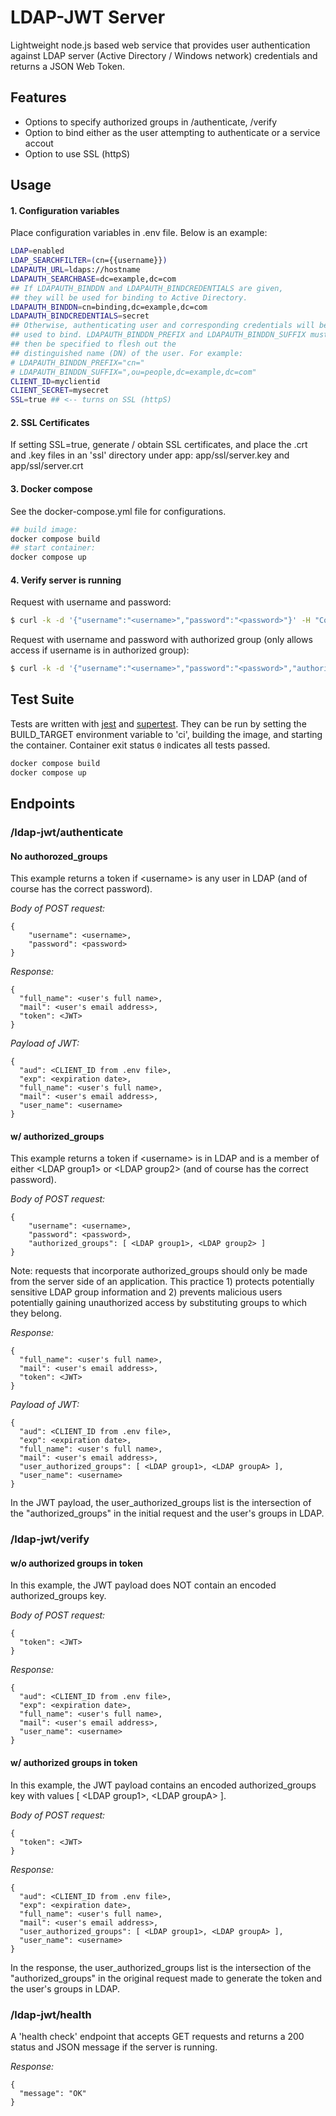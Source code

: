 # LDAP-JWT Server

Lightweight node.js based web service that provides user authentication against LDAP server (Active Directory / Windows network) credentials and returns a JSON Web Token.

## Features

* Options to specify authorized groups in /authenticate, /verify
* Option to bind either as the user attempting to authenticate or a service accout
* Option to use SSL (httpS)


## Usage


#### 1. Configuration variables

Place configuration variables in .env file. Below is an example:

```bash
LDAP=enabled
LDAP_SEARCHFILTER=(cn={{username}})
LDAPAUTH_URL=ldaps://hostname
LDAPAUTH_SEARCHBASE=dc=example,dc=com
## If LDAPAUTH_BINDDN and LDAPAUTH_BINDCREDENTIALS are given,
## they will be used for binding to Active Directory.
LDAPAUTH_BINDDN=cn=binding,dc=example,dc=com
LDAPAUTH_BINDCREDENTIALS=secret
## Otherwise, authenticating user and corresponding credentials will be
## used to bind. LDAPAUTH_BINDDN_PREFIX and LDAPAUTH_BINDDN_SUFFIX must
## then be specified to flesh out the
## distinguished name (DN) of the user. For example:
# LDAPAUTH_BINDDN_PREFIX="cn="
# LDAPAUTH_BINDDN_SUFFIX=",ou=people,dc=example,dc=com"
CLIENT_ID=myclientid
CLIENT_SECRET=mysecret
SSL=true ## <-- turns on SSL (httpS)
```

#### 2. SSL Certificates

If setting SSL=true, generate / obtain SSL certificates, and place the .crt and .key files in an 'ssl' directory under app: app/ssl/server.key and app/ssl/server.crt


#### 3. Docker compose

See the docker-compose.yml file for configurations.

```bash
## build image:
docker compose build
## start container:
docker compose up
```

#### 4. Verify server is running

Request with username and password:

```bash
$ curl -k -d '{"username":"<username>","password":"<password>"}' -H "Content-Type: application/json" -X POST "https://<hostname>/ldap-jwt/authenticate"
```

Request with username and password with authorized group (only allows access if username is in authorized group):

```bash
$ curl -k -d '{"username":"<username>","password":"<password>","authorized_groups":[<authorized group]}' -H "Content-Type: application/json" -X POST "https://<hostname>/ldap-jwt/authenticate"
```

## Test Suite

Tests are written with [jest](https://www.npmjs.com/package/jest) and [supertest](https://www.npmjs.com/package/supertest). They can be run by setting the BUILD_TARGET environment variable to 'ci', building the image, and starting the container. Container exit status `0` indicates all tests passed.

```bash
docker compose build
docker compose up
```


## Endpoints

### /ldap-jwt/authenticate

#### No authorozed\_groups

This example returns a token if \<username\> is any user in LDAP (and of course has the correct password).

*Body of POST request:*

```
{
    "username": <username>,
    "password": <password>
}
```

*Response:*

```
{
  "full_name": <user's full name>,
  "mail": <user's email address>,
  "token": <JWT>
}
```

*Payload of JWT:*

```
{
  "aud": <CLIENT_ID from .env file>,
  "exp": <expiration date>,
  "full_name": <user's full name>,
  "mail": <user's email address>,
  "user_name": <username>
}
```

#### w/ authorized_groups

This example returns a token if \<username\> is in LDAP and is a member of either \<LDAP group1\> or \<LDAP group2\> (and of course has the correct password).

*Body of POST request:*

```
{
    "username": <username>,
    "password": <password>,
    "authorized_groups": [ <LDAP group1>, <LDAP group2> ]
}
```

Note: requests that incorporate authorized\_groups should only be made from the server side of an application. This practice 1) protects potentially sensitive LDAP group information and 2) prevents malicious users potentially gaining unauthorized access by substituting groups to which they belong.

*Response:*

```
{
  "full_name": <user's full name>,
  "mail": <user's email address>,
  "token": <JWT>
}
```

*Payload of JWT:*

```
{
  "aud": <CLIENT_ID from .env file>,
  "exp": <expiration date>,
  "full_name": <user's full name>,
  "mail": <user's email address>,
  "user_authorized_groups": [ <LDAP group1>, <LDAP groupA> ],
  "user_name": <username>
}  
```

In the JWT payload, the user\_authorized\_groups list is the intersection of the "authorized_groups" in the initial request and the user's groups in LDAP.


### /ldap-jwt/verify 

#### w/o authorized groups in token

In this example, the JWT payload does NOT contain an encoded authorized\_groups key.

*Body of POST request:*

```
{
  "token": <JWT>
}
```

*Response:*

```
{
  "aud": <CLIENT_ID from .env file>,
  "exp": <expiration date>,
  "full_name": <user's full name>,
  "mail": <user's email address>,
  "user_name": <username>
}
```

#### w/ authorized groups in token

In this example, the JWT payload contains an encoded authorized\_groups key with values [ \<LDAP group1\>, \<LDAP groupA\> ].

*Body of POST request:*

```
{
  "token": <JWT>
}
```

*Response:*

```
{
  "aud": <CLIENT_ID from .env file>,
  "exp": <expiration date>,
  "full_name": <user's full name>,
  "mail": <user's email address>,
  "user_authorized_groups": [ <LDAP group1>, <LDAP groupA> ],
  "user_name": <username>
}
```

In the response, the user\_authorized\_groups list is the intersection of the "authorized_groups" in the original request made to generate the token and the user's groups in LDAP.

### /ldap-jwt/health

A 'health check' endpoint that accepts GET requests and returns a 200 status and JSON message if the server is running.

*Response:*

```
{
  "message": "OK"
}
```